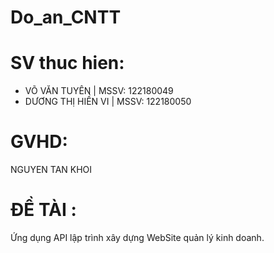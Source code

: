 # Do_an_CNTT
# SV thuc hien: 
* VÕ VĂN TUYÊN       | MSSV: 122180049
* DƯƠNG THỊ HIỀN VI  | MSSV: 122180050
# GVHD:
NGUYEN TAN KHOI
# ĐỀ TÀI :
Ứng dụng API lập trình xây dựng WebSite quản lý kinh doanh.
